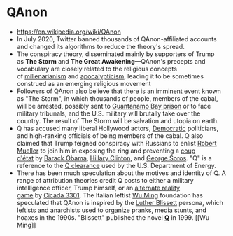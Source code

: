 # QAnon
- https://en.wikipedia.org/wiki/QAnon
- In July 2020, Twitter banned thousands of QAnon-affiliated accounts and changed its algorithms to reduce the theory's spread.
- The conspiracy theory, disseminated mainly by supporters of Trump as **The Storm** and **The Great Awakening**—QAnon's precepts and vocabulary are closely related to the religious concepts of [millenarianism](https://en.wikipedia.org/wiki/Millenarianism) and [apocalypticism](https://en.wikipedia.org/wiki/Apocalypticism),[](https://en.wikipedia.org/wiki/QAnon#cite_note-salon0819-31) leading it to be sometimes construed as an emerging religious movement
- Followers of QAnon also believe that there is an imminent event known as "The Storm", in which thousands of people, members of the cabal, will be arrested, possibly sent to [Guantanamo Bay prison](https://en.wikipedia.org/wiki/Guantanamo_Bay_Naval_Base) or to face military tribunals, and the U.S. military will brutally take over the country.[](https://en.wikipedia.org/wiki/QAnon#cite_note-salon0819-31) The result of The Storm will be salvation and utopia on earth.
- Q has accused many liberal Hollywood actors, [Democratic](https://en.wikipedia.org/wiki/Democratic_Party_(United_States)) politicians, and high-ranking officials of being members of the cabal. Q also claimed that Trump feigned conspiracy with Russians to enlist [Robert Mueller](https://en.wikipedia.org/wiki/Robert_Mueller) to join him in exposing the ring and preventing a [coup d'état](https://en.wikipedia.org/wiki/Coup_d'%C3%A9tat) by [Barack Obama](https://en.wikipedia.org/wiki/Barack_Obama), [Hillary Clinton](https://en.wikipedia.org/wiki/Hillary_Clinton), and [George Soros](https://en.wikipedia.org/wiki/George_Soros).[](https://en.wikipedia.org/wiki/QAnon#cite_note-15)[](https://en.wikipedia.org/wiki/QAnon#cite_note-:4-16)[](https://en.wikipedia.org/wiki/QAnon#cite_note-:10-17) "Q" is a reference to the [Q clearance](https://en.wikipedia.org/wiki/Q_clearance) used by the U.S. Department of Energy.
- There has been much speculation about the motives and identity of Q. A range of attribution theories credit Q posts to either a military intelligence officer, Trump himself, or an [alternate reality game](https://en.wikipedia.org/wiki/Alternate_reality_game) by [Cicada 3301](https://en.wikipedia.org/wiki/Cicada_3301).[](https://en.wikipedia.org/wiki/QAnon#cite_note-:3-12) The Italian leftist [Wu Ming](https://en.wikipedia.org/wiki/Wu_Ming) foundation has speculated that QAnon is inspired by the [Luther Blissett](https://en.wikipedia.org/wiki/Luther_Blissett_(nom_de_plume)) persona, which leftists and anarchists used to organize pranks, media stunts, and hoaxes in the 1990s. "Blissett" published the novel __[Q](https://en.wikipedia.org/wiki/Q_(novel))__ in 1999. [[Wu Ming]]
